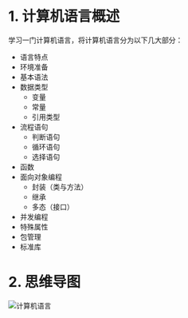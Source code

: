 
# 1. 计算机语言概述

学习一门计算机语言，将计算机语言分为以下几大部分：

- 语言特点
- 环境准备
- 基本语法
- 数据类型
   - 变量
   - 常量
   - 引用类型
- 流程语句
   - 判断语句
   - 循环语句
   - 选择语句
- 函数
- 面向对象编程
  - 封装（类与方法）
  - 继承
  - 多态（接口）
- 并发编程
- 特殊属性
- 包管理
- 标准库


# 2. 思维导图

![计算机语言](http://assets.processon.com/chart_image/5d7ce0d3e4b01080c73ee670.png)
